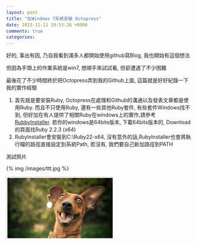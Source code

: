 ```yaml
---
layout: post
title: "在Windows 7系統安裝 Octopress"
date: 2015-11-11 19:53:26 +0800
comments: true
categories: 
---
```


好的, 事出有因, 乃自我看到滿多人都開始使用github寫Blog, 我也開始有這個想法

但因為手頭上的作業系統是win7, 想順手來試試看, 但卻遭遇了不少困難

最後花了不少時間終於把Octopress弄到我的Github上面, 這篇就是好好紀錄一下我的實作經驗



1. 首先就是要安裝Ruby, Octopress在處理和Github的溝通以及發表文章都是使用Ruby. 而且不只使用Ruby, 還有一些其他Ruby套件, 有些套件Windows找不到, 但好加在有人提供了相關Ruby在windows上的實作,請參考
<a href="http://rubyinstaller.org/" target="_blank">RubbyInstaller</a>. 若你的windows是64bits版本, 下載64bits版本的, Download的頁面找Ruby 2.2.3 (x64)
2. RubyInstaller會安裝到C:\Ruby22-x64, 沒有意外的話,RubyInstaller也會將執行檔的路徑直接設定到系統Path, 若沒有, 我們要自己新加路徑到PATH


測試照片

{% img /images/ttt.jpg %}

![a test](/images/ttt.jpg "A test")